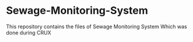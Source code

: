 # Sewage-Monitoring-System
This repository contains the files of Sewage Monitoring System Which was done during CRUX

